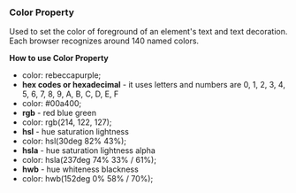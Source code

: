 ### Color Property
Used to set the color of foreground of an element's text and text decoration. Each browser recognizes around 140 named colors.

**How to use Color Property**
- color: rebeccapurple;
- **hex codes or hexadecimal** - it uses letters and numbers are 0, 1, 2, 3, 4, 5, 6, 7, 8, 9, A, B, C, D, E, F
- color: #00a400;
- **rgb** - red blue green
- color: rgb(214, 122, 127);
- **hsl** - hue saturation lightness
- color: hsl(30deg 82% 43%);
- **hsla** - hue saturation lightness alpha
- color: hsla(237deg 74% 33% / 61%);
- **hwb** - hue whiteness blackness
- color: hwb(152deg 0% 58% / 70%);